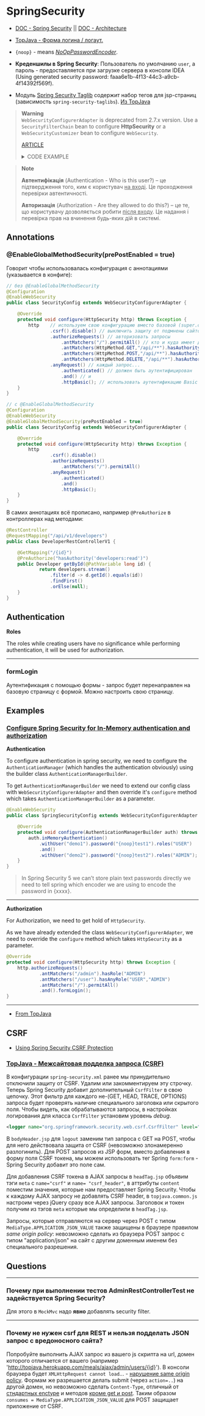 # SpringSecurity
* [DOC - Spring Security](https://docs.spring.io/spring-boot/docs/current/reference/htmlsingle/#web.security) || [DOC - Architecture](https://docs.spring.io/spring-security/reference/servlet/architecture.html)

* [TopJava - Форма логина / логаут.](https://github.com/JavaWebinar/topjava/blob/doc/doc/lesson09.md#-7--форма-логина--логаут)

* `{noop}` - means _[NoOpPasswordEncoder](https://docs.spring.io/spring-security/site/docs/current/api/org/springframework/security/crypto/password/NoOpPasswordEncoder.html)_.
* **Креденшилы в Spring Security**: Пользователь по умолчанию `user`, а пароль - предоставляется при загрузке сервера в консоли IDEA (Using generated security password: faaa6e1b-4f13-44c3-a9cb-4f14392f569f).

* Модуль [Spring Security Taglib](https://docs.spring.io/spring-security/reference/servlet/integrations/jsp-taglibs.html) содержит набор тегов для jsp-страниц (зависимость `spring-security-taglibs`). [Из TopJava](https://github.com/JavaWebinar/topjava/blob/doc/doc/lesson10.md#-4-spring-security-taglib-method-security-expressions)

> **Warning**<br>
> `WebSecurityConfigurerAdapter` is deprecated from 2.7.x version.
> Use a `SecurityFilterChain` bean to configure **HttpSecurity** or a `WebSecurityCustomizer` bean to configure `WebSecurity`.
>
> [ARTICLE](https://spring.io/blog/2022/02/21/spring-security-without-the-websecurityconfigureradapter)
> 
> <details>
> <summary>CODE EXAMPLE</summary>
> 
> ```java
> // конфігурація з WebSecurityConfigurerAdapter
> @EnableWebSecurity
> public class SecurityConfig extends WebSecurityConfigurerAdapter {
>   @Override
>   protected void configure(HttpSecurity http) throws Exception {
>     http
>         .csrf().disable()
>         .authorizeRequests()
>         .antMatchers("/").permitAll()
>         .antMatchers("/user").hasRole("USER")
>         .antMatchers("/admin").hasRole("ADMIN")
>         .anyRequest().authenticated()
>         .and()
>         .httpBasic();
>   }
> }
> ```
> Той самий код тільки в іншій обгортці:
> ```java
> // конфігурація без WebSecurityConfigurerAdapter
> @EnableWebSecurity
> public class SecurityConfig {
>   public SecurityFilterChain configure(HttpSecurity http) throws Exception {
>     return http
>         .csrf().disable()
>         .authorizeRequests()
>         .antMatchers("/").permitAll()
>         .antMatchers("/user").hasRole("USER")
>         .antMatchers("/admin").hasRole("ADMIN")
>         .anyRequest().authenticated()
>         .and()
>         .httpBasic();
>   }
> }
> ```
> </details>

> **Note**
>
> **Автентифікація** (Authentication - Who is this user?) – це підтвердження того, ким є користувач <u>на вході</u>. 
> Це проходження перевірки автентичності.
> 
> **Авторизація** (Authorization - Are they allowed to do this?) – це те, що користувачу дозволяється робити <u>після входу</u>. 
> Це надання і перевірка прав на вчинення будь-яких дій в системі.


## Annotations

### @EnableGlobalMethodSecurity(prePostEnabled = true)
Говорит чтобы использовалась конфигурация с аннотациями (указывается в конфиге):
```java
// без @EnableGlobalMethodSecurity
@Configuration
@EnableWebSecurity
public class SecurityConfig extends WebSecurityConfigurerAdapter {

    @Override
    protected void configure(HttpSecurity http) throws Exception {
        http    // используем свою конфигурацию вместо базовой (super.configure(http);)
                .csrf().disable() // выключить защиту от подмнены сайтов
                .authorizeRequests() // авторизовать запросы
                    .antMatchers("/").permitAll() // кто и куда имеет доступ
                    .antMatchers(HttpMethod.GET,"/api/**").hasAuthority(Permission.DEVELOPERS_READ.getPermission())
                    .antMatchers(HttpMethod.POST,"/api/**").hasAuthority(Permission.DEVELOPERS_WRITE.getPermission())
                    .antMatchers(HttpMethod.DELETE,"/api/**").hasAuthority(Permission.DEVELOPERS_WRITE.getPermission())
                .anyRequest() // каждый запрос...
                    .authenticated() // должен быть аутентифицирован
                    .and() // и
                    .httpBasic(); // использовать аутентификацию Basic (пропускать запросы через базовую реализацию)
    }
}
```
```java
// с @EnableGlobalMethodSecurity
@Configuration
@EnableWebSecurity
@EnableGlobalMethodSecurity(prePostEnabled = true)
public class SecurityConfig extends WebSecurityConfigurerAdapter {

    @Override
    protected void configure(HttpSecurity http) throws Exception {
        http
                .csrf().disable()
                .authorizeRequests()
                    .antMatchers("/").permitAll()
                .anyRequest()
                    .authenticated()
                    .and()
                    .httpBasic();
    }
}
```


В самих аннотациях всё прописано, например `@PreAuthorize` в контроллерах над методами:

```java
@RestController
@RequestMapping("/api/v1/developers")
public class DeveloperRestControllerV1 {

    @GetMapping("/{id}")
    @PreAuthorize("hasAuthority('developers:read')")
    public Developer getById(@PathVariable long id) {
            return developers.stream()
                .filter(d -> d.getId().equals(id))
                .findFirst()
                .orElse(null);
    }
}
```



## Authentication

__Roles__

The roles while creating users have no significance while performing authentication, it will be used for authorization.

***

### formLogin
Аутентификация с помощью формы - запрос будет перенаправлен на базовую страницу с формой.
Можно настроить свою страницу.


## Examples


### [Configure Spring Security for In-Memory authentication and authorization](https://medium.com/@ritesh.panigrahi/spring-security-in-memory-authentication-and-authorization-dcb9cc8baf19)

__Authentication__

To configure authentication in spring security, we need to configure the `AuthenticationManager` (which handles the authentication obviously) using the builder class `AuthenticationManagerBuilder`.

To get `AuthenticationManagerBuilder` we need to extend our config class with `WebSecurityConfigurerAdapter` and then override it's `configure` method which takes `AuthenticationManagerBuilder` as a parameter.

```java
@EnableWebSecurity
public class SpringSecurityConfig extends WebSecurityConfigurerAdapter {

    @Override
    protected void configure(AuthenticationManagerBuilder auth) throws Exception {
        auth.inMemoryAuthentication()
            .withUser("demo1").password("{noop}test1").roles("USER")
            .and()
            .withUser("demo2").password("{noop}test2").roles("ADMIN");
    }
}
```

> In Spring Security 5 we can’t store plain text passwords directly we need to tell spring which encoder we are using to encode the password in {xxxx}.

***

__Authorization__

For Authorization, we need to get hold of `HttpSecurity`.

As we have already extended the class `WebSecurityConfigurerAdapter`, we need to override the `configure` method which takes `HttpSecurity` as a parameter.

```java
@Override
protected void configure(HttpSecurity http) throws Exception {
    http.authorizeRequests()
            .antMatchers("/admin").hasRole("ADMIN")
            .antMatchers("/user").hasAnyRole("USER","ADMIN")
            .antMatchers("/").permitAll()
            .and().formLogin();
}
```

***

* [From TopJava](https://github.com/JavaWebinar/topjava/blob/doc/doc/lesson08.md#-8-добавление-spring-security)


## CSRF
* [Using Spring Security CSRF Protection](https://docs.spring.io/spring-security/reference/servlet/exploits/csrf.html#servlet-csrf-using)

### [TopJava - Межсайтовая подделка запроса (CSRF)](https://github.com/JavaWebinar/topjava/blob/doc/doc/lesson10.md#-9-межсайтовая-подделка-запроса-csrf)
В конфигурации `spring-security.xml` ранее мы принудительно отключили защиту от CSRF.
Удалим или закомментируем эту строчку. Теперь Spring Security добавит дополнительный `CsrfFilter` в свою цепочку.
Этот фильтр для каждого не-(GET, HEAD, TRACE, OPTIONS) запроса будет проверять наличие специального заголовка или скрытого поля.
Чтобы видеть, как обрабатываются запросы, в настройках логирования для класса `CsrfFilter` установим уровень *debug*.  
```xml
<logger name="org.springframework.security.web.csrf.CsrfFilter" level="debug"/>
```

В `bodyHeader.jsp` для `logout` заменим тип запроса с GET на POST, чтобы для него действовала защита от CSRF (невозможно злонамеренно разлогинить).
Для POST запросов из JSP форм, вместо добавления в форму поля CSRF токена, мы можем использовать тег Spring `form:form` - Spring Security добавит это поле сам.

Для добавления CSRF токена в AJAX запросы в `headTag.jsp` объявим тэги `meta` с `name="csrf"` и `name= "csrf_header"`, в аттрибуты `content` поместим значения, которые нам предоставляет Spring Security.
Чтобы к каждому AJAX запросу не добавлять CSRF header, в `topjava.common.js`  настроим через jQuery сразу все AJAX запросы.
Заголовок и токен получим из тэгов `meta` которые мы определили в `headTag.jsp`.

Запросы, которые отправляются на сервер через POST с типом `MediaType.APPLICATION_JSON_VALUE` также защищены в браузере правилом *same origin policy*:
невозможно сделать из браузера POST запрос с типом "application/json" на сайт с другим доменным именем без специального разрешения.


## Questions

***

### Почему при выполнении тестов AdminRestControllerTest не задействуется Spring Security?
Для этого в `MockMvc` надо **явно** добавлять security filter.

***

### Почему не нужен csrf для REST и нельзя подделать JSON запрос с вредоносного сайта?
Попробуйте выполнить AJAX запрос из вашего js скрипта на url, домен которого отличается от вашего (например 'http://topjava.herokuapp.com/meals/ajax/admin/users/{id}'). В консоли браузера
будет `XMLHttpRequest cannot load`... - <a href="https://developer.chrome.com/extensions/xhr">нарушение same origin policy</a>. Формам же разрешается делать submit (через `action=..`) на другой домен,
но невозможно cделать `Content-Type`, отличный от <a href="http://htmlbook.ru/html/form/enctype">стндартных enctype</a> и методов <a href="http://htmlbook.ru/html/form/method">кроме get и post</a>.
Таким образом `consumes = MediaType.APPLICATION_JSON_VALUE` для POST защищает приложение от CSRF.
